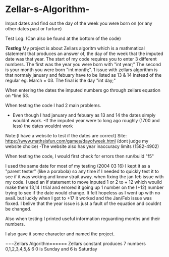 # Zellar-s-Algorithm-

Imput dates and find out the day of the week you were born on (or any other dates past or furture)

Test Log: (Can also be found at the bottom of the code)

_______Testing_______
My project is about Zellars algoritm which is a mathmatical statement that produces an answer of, the day of the week that 
the imputed date was that year.
The start of my code requires you to enter 3 different numbers. The first was the year you were born with "int year;"
The second is your month you were born "int month;". 1 issue with zellars algorithm is that
normaly january and febuary have to be listed
as 13 & 14 instead of the regular eg. March = 03. The final is the day "int day;"

When entering the dates the imputed numbers go through zellars equation on *line 53.

When testing the code I had 2 main problems.
- Even though I had january and febuary as 13 and 14 the dates simply wouldnt work.
-If the imputed year were to long ago roughly (1700 and less) the dates wouldnt work

Note:(I have a website to test if the dates are correct) Site: https://www.mathsisfun.com/games/dayofweek.html (dont judge my website choice)
-The website also has year inaccuracy limits (1582-4902)

When testing the code, I would first check for errors then run/build "f5"

I used the same date for most of my testing (2004 03 16) I kept it as a "parent tester" (like a porabola) 
so any time if I needed to quickly test it to see if it was woking and know strait away.
when fixing the jan feb issue with my code. I used an if statement to move inputed 1 or 2 to + 12 which wouild make them 13,14
I trial and errored it going up 1 number on the (+12) number trying to see if the date would change.
It felt hopeless as I went up with no avail. but luckly when I got to +17 it worked and the Jan/Feb issue was fixxed.
I belive that the year issue is just a fault of the equation and couldnt be changed.

Also when testing I printed useful information reguarding months and their numbers.

I also gave it some character and named the project. 

===Zellars Algorithm======
Zellars constant produces 7 numbers 
0,1,2,3,4,5,& 6
0 is Sunday and 6 is Saturday
